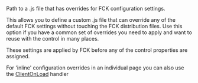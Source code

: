 ﻿Path to a .js file that has overrides for FCK configuration settings. 

This allows you to define a custom .js file that can override any of the default FCK settings without touching the FCK distribution files. Use this option if you have a common set of overrides you need to apply and want to reuse with the control in many places.

These settings are applied by FCK before any of the control properties are assigned.

For 'inline' configuration overrides in an individual page you can also use the [ClientOnLoad](vfps://Topic/_2440VWG1Z) handler